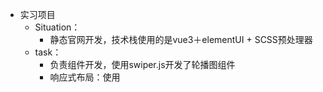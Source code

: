 - 实习项目
	- Situation：
		- 静态官网开发，技术栈使用的是vue3＋elementUI + SCSS预处理器
	- task：
		- 负责组件开发，使用swiper.js开发了轮播图组件
		- 响应式布局：使用
